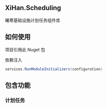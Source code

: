 ﻿## XiHan.Scheduling

曦寒基础设施计划任务组件库

## 如何使用

项目引用此 Nuget 包

依赖注入

```csharp
services.RunModuleInitializers(configuration)
```

## 包含功能

### 计划任务